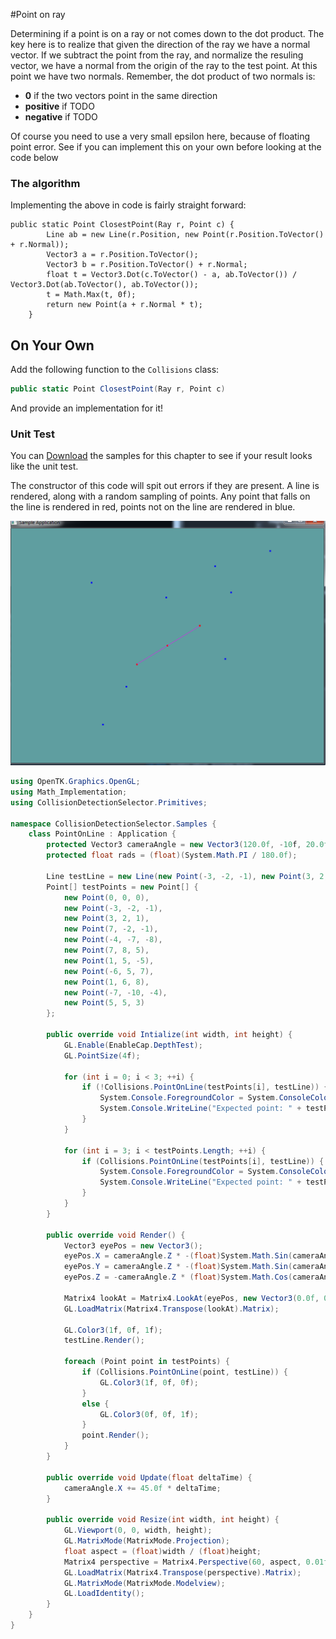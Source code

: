 #Point on ray

Determining if a point is on a ray or not comes down to the dot product. The key here is to realize that given the direction of the ray we have a normal vector. If we subtract the point from the ray, and normalize the resuling vector, we have a normal from the origin of the ray to the test point. At this point we have two normals. Remember, the dot product of two normals is:

* __0__ if the two vectors point in the same direction
* __positive__ if TODO
* __negative__ if TODO

Of course you need to use a very small epsilon here, because of floating point error. See if you can implement this on your own before looking at the code below

### The algorithm

Implementing the above in code is fairly straight forward:

```
public static Point ClosestPoint(Ray r, Point c) {
        Line ab = new Line(r.Position, new Point(r.Position.ToVector() + r.Normal));
        Vector3 a = r.Position.ToVector();
        Vector3 b = r.Position.ToVector() + r.Normal;
        float t = Vector3.Dot(c.ToVector() - a, ab.ToVector()) / Vector3.Dot(ab.ToVector(), ab.ToVector());
        t = Math.Max(t, 0f);
        return new Point(a + r.Normal * t);
    }
```

## On Your Own

Add the following function to the ```Collisions``` class:

```cs
public static Point ClosestPoint(Ray r, Point c)
```

And provide an implementation for it!

### Unit Test

You can [Download](../Samples/CollisionLine.rar) the samples for this chapter to see if your result looks like the unit test.

The constructor of this code will spit out errors if they are present. A line is rendered, along with a random sampling of points. Any point that falls on the line is rendered in red, points not on the line are rendered in blue.

![UNIT](screen_point_on_line.png)

```cs
using OpenTK.Graphics.OpenGL;
using Math_Implementation;
using CollisionDetectionSelector.Primitives;

namespace CollisionDetectionSelector.Samples {
    class PointOnLine : Application {
        protected Vector3 cameraAngle = new Vector3(120.0f, -10f, 20.0f);
        protected float rads = (float)(System.Math.PI / 180.0f);

        Line testLine = new Line(new Point(-3, -2, -1), new Point(3, 2, 1));
        Point[] testPoints = new Point[] {
            new Point(0, 0, 0),
            new Point(-3, -2, -1),
            new Point(3, 2, 1),
            new Point(7, -2, -1),
            new Point(-4, -7, -8),
            new Point(7, 8, 5),
            new Point(1, 5, -5),
            new Point(-6, 5, 7),
            new Point(1, 6, 8),
            new Point(-7, -10, -4),
            new Point(5, 5, 3)
        };

        public override void Intialize(int width, int height) {
            GL.Enable(EnableCap.DepthTest);
            GL.PointSize(4f);

            for (int i = 0; i < 3; ++i) {
                if (!Collisions.PointOnLine(testPoints[i], testLine)) {
                    System.Console.ForegroundColor = System.ConsoleColor.Red;
                    System.Console.WriteLine("Expected point: " + testPoints[i].ToString() + " to be on Line!");
                }
            }

            for (int i = 3; i < testPoints.Length; ++i) {
                if (Collisions.PointOnLine(testPoints[i], testLine)) {
                    System.Console.ForegroundColor = System.ConsoleColor.Red;
                    System.Console.WriteLine("Expected point: " + testPoints[i].ToString() + " to be on Line!");
                }
            }
        }

        public override void Render() {
            Vector3 eyePos = new Vector3();
            eyePos.X = cameraAngle.Z * -(float)System.Math.Sin(cameraAngle.X * rads * (float)System.Math.Cos(cameraAngle.Y * rads));
            eyePos.Y = cameraAngle.Z * -(float)System.Math.Sin(cameraAngle.Y * rads);
            eyePos.Z = -cameraAngle.Z * (float)System.Math.Cos(cameraAngle.X * rads * (float)System.Math.Cos(cameraAngle.Y * rads));

            Matrix4 lookAt = Matrix4.LookAt(eyePos, new Vector3(0.0f, 0.0f, 0.0f), new Vector3(0.0f, 1.0f, 0.0f));
            GL.LoadMatrix(Matrix4.Transpose(lookAt).Matrix);

            GL.Color3(1f, 0f, 1f);
            testLine.Render();

            foreach (Point point in testPoints) {
                if (Collisions.PointOnLine(point, testLine)) {
                    GL.Color3(1f, 0f, 0f);
                }
                else {
                    GL.Color3(0f, 0f, 1f);
                }
                point.Render();
            }
        }

        public override void Update(float deltaTime) {
            cameraAngle.X += 45.0f * deltaTime;
        }

        public override void Resize(int width, int height) {
            GL.Viewport(0, 0, width, height);
            GL.MatrixMode(MatrixMode.Projection);
            float aspect = (float)width / (float)height;
            Matrix4 perspective = Matrix4.Perspective(60, aspect, 0.01f, 1000.0f);
            GL.LoadMatrix(Matrix4.Transpose(perspective).Matrix);
            GL.MatrixMode(MatrixMode.Modelview);
            GL.LoadIdentity();
        }
    }
}
```